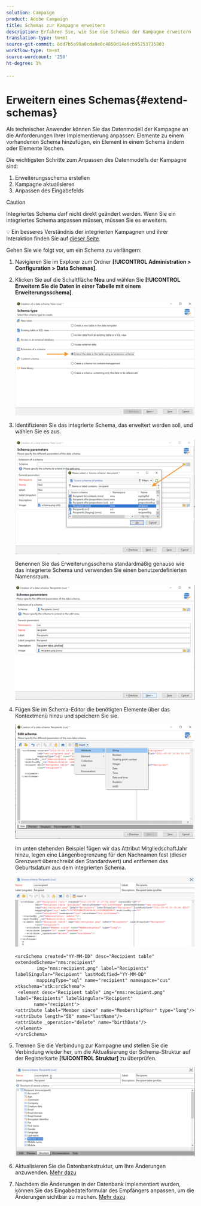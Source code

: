 ```yaml
---
solution: Campaign
product: Adobe Campaign
title: Schemas zur Kampagne erweitern
description: Erfahren Sie, wie Sie die Schemas der Kampagne erweitern
translation-type: tm+mt
source-git-commit: 8dd7b5a99a0cda0e0c4850d14a6cb95253715803
workflow-type: tm+mt
source-wordcount: '250'
ht-degree: 1%

---
```


# Erweitern eines Schemas{#extend-schemas}

Als technischer Anwender können Sie das Datenmodell der Kampagne an die Anforderungen Ihrer Implementierung anpassen: Elemente zu einem vorhandenen Schema hinzufügen, ein Element in einem Schema ändern oder Elemente löschen.

Die wichtigsten Schritte zum Anpassen des Datenmodells der Kampagne sind:

1. Erweiterungsschema erstellen
1. Kampagne aktualisieren
1. Anpassen des Eingabefelds

>[!CAUTION]
>Integriertes Schema darf nicht direkt geändert werden. Wenn Sie ein integriertes Schema anpassen müssen, müssen Sie es erweitern.

:bulb: Ein besseres Verständnis der integrierten Kampagnen und ihrer Interaktion finden Sie auf [dieser Seite](datamodel.md).

Gehen Sie wie folgt vor, um ein Schema zu verlängern:

1. Navigieren Sie im Explorer zum Ordner **[!UICONTROL Administration > Configuration > Data Schemas]**.
1. Klicken Sie auf die Schaltfläche **Neu** und wählen Sie **[!UICONTROL Erweitern Sie die Daten in einer Tabelle mit einem Erweiterungsschema]**.

   ![](assets/extend-schema-option.png)

1. Identifizieren Sie das integrierte Schema, das erweitert werden soll, und wählen Sie es aus.

   ![](assets/extend-schema-select.png)

   Benennen Sie das Erweiterungsschema standardmäßig genauso wie das integrierte Schema und verwenden Sie einen benutzerdefinierten Namensraum.

   ![](assets/extend-schema-validate.png)

1. Fügen Sie im Schema-Editor die benötigten Elemente über das Kontextmenü hinzu und speichern Sie sie.

   ![](assets/extend-schema-edit.png)

   Im unten stehenden Beispiel fügen wir das Attribut MitgliedschaftJahr hinzu, legen eine Längenbegrenzung für den Nachnamen fest (dieser Grenzwert überschreibt den Standardwert) und entfernen das Geburtsdatum aus dem integrierten Schema.

   ![](assets/extend-schema-sample.png)

   ```
   <srcSchema created="YY-MM-DD" desc="Recipient table" extendedSchema="nms:recipient"
           img="nms:recipient.png" label="Recipients" labelSingular="Recipient" lastModified="YY-MM-DD"
           mappingType="sql" name="recipient" namespace="cus" xtkschema="xtk:srcSchema">
    <element desc="Recipient table" img="nms:recipient.png" label="Recipients" labelSingular="Recipient"
          name="recipient">
   <attribute label="Member since" name="MembershipYear" type="long"/>
   <attribute length="50" name="lastName"/>
   <attribute _operation="delete" name="birthDate"/>
   </element>
   </srcSchema>
   ```
1. Trennen Sie die Verbindung zur Kampagne und stellen Sie die Verbindung wieder her, um die Aktualisierung der Schema-Struktur auf der Registerkarte **[!UICONTROL Struktur]** zu überprüfen.

   ![](assets/extend-schema-structure.png)

1. Aktualisieren Sie die Datenbankstruktur, um Ihre Änderungen anzuwenden. [Mehr dazu](update-database-structure.md)

1. Nachdem die Änderungen in der Datenbank implementiert wurden, können Sie das Eingabedateiformular des Empfängers anpassen, um die Änderungen sichtbar zu machen. [Mehr dazu](forms.md)
